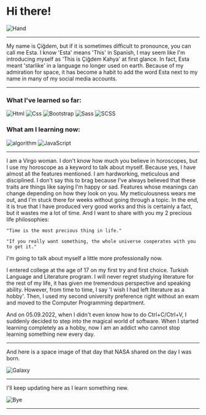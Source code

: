 # Hi there!
![Hand](https://img.icons8.com/bubbles/200/hand-side-view.png) 

---

My name is Çiğdem, but if it is sometimes difficult to pronounce, you can call me Esta. I know 'Esta' means 'This' in Spanish, I may seem like I'm introducing myself as 'This is Çiğdem Kahya' at first glance.
In fact, Esta meant 'starlike' in a language no longer used on earth. Because of my admiration for space, it has become a habit to add the word Esta next to my name in many of my social media accounts.

---












### What I've learned so far:
![Html](https://img.icons8.com/external-beshi-color-kerismaker/80/external-HTML-web-development-beshi-color-kerismaker.png)
![Css](https://img.icons8.com/nolan/80/css-filetype.png)
![Bootstrap](https://img.icons8.com/color/80/bootstrap.png)
![Sass](https://img.icons8.com/color/80/sass.png)
![SCSS](https://img.icons8.com/external-creatype-filed-outline-colourcreatype/80/external-document-file-extension-web-format-file-creatype-filed-outline-colourcreatype-8.png)




### What am I learning now:
![algorithm](https://img.icons8.com/external-flatart-icons-lineal-color-flatarticons/80/external-algorithm-data-science-and-cyber-security-flatart-icons-lineal-color-flatarticons.png)
![JavaScript](https://img.icons8.com/arcade/80/javascript.png)




---

I am a Virgo woman.
I don't know how much you believe in horoscopes, but I use my horoscope as a keyword to talk about myself.
  Because yes, I have almost all the features mentioned. I am hardworking, meticulous and disciplined.
     I don't say this to brag because I've always believed that these traits are things like saying I'm happy or sad. Features whose meanings can change depending on how they look on you.
    My meticulousness wears me out, and I'm stuck there for weeks without going through a topic.
In the end, it is true that I have produced very good works and this is certainly a fact, but it wastes me a lot of time.
And I want to share with you my 2 precious life philosophies:

```
"Time is the most precious thing in life."
```


```
"If you really want something, the whole universe cooperates with you to get it."
```

I'm going to talk about myself a little more professionally now.

I entered college at the age of 17 on my first try and first choice. Turkish Language and Literature program.
I will never regret studying literature for the rest of my life, it has given me tremendous perspective and speaking ability. However, from time to time, I say 'I wish I had left literature as a hobby'.
Then, I used my second university preference right without an exam and moved to the Computer Programming department.

And on 05.09.2022, when I didn't even know how to do Ctrl+C/Ctrl+V, I suddenly decided to step into the magical world of software. When I started learning completely as a hobby, now I am an addict who cannot stop learning something new every day.

---





And here is a space image of that day that NASA shared on the day I was born.

![Galaxy](https://apod.nasa.gov/apod/image/0009/ngc3184_kelly.jpg) 




---

I'll keep updating here as I learn something new.


![Bye](https://i.pinimg.com/originals/72/3f/e9/723fe9bf86184230f7286634f3b74543.gif) 

---



